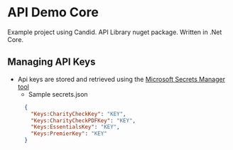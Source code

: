 # API Demo Core
Example project using Candid. API Library nuget package.  Written in .Net Core.

## Managing API Keys
- Api keys are stored and retrieved using the [Microsoft Secrets Manager tool](https://docs.microsoft.com/en-us/aspnet/core/security/app-secrets?view=aspnetcore-3.1&tabs=windows)
  - Sample secrets.json
  ```json
    {
      "Keys:CharityCheckKey": "KEY",
      "Keys:CharityCheckPDFKey": "KEY",
      "Keys:EssentialsKey": "KEY",
      "Keys:PremierKey": "KEY"
    }
    ```
